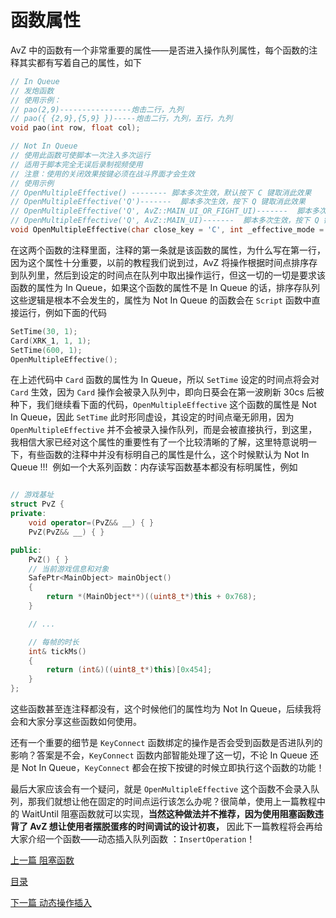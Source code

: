<!--
 * @Coding: utf-8
 * @Author: vector-wlc
 * @Date: 2021-09-25 20:12:46
 * @Description: 
-->
# 函数属性

AvZ 中的函数有一个非常重要的属性——是否进入操作队列属性，每个函数的注释其实都有写着自己的属性，如下
```C++
// In Queue
// 发炮函数
// 使用示例：
// pao(2,9)----------------炮击二行，九列
// pao({ {2,9},{5,9} })-----炮击二行，九列，五行，九列
void pao(int row, float col);

// Not In Queue
// 使用此函数可使脚本一次注入多次运行
// 适用于脚本完全无误后录制视频使用
// 注意：使用的关闭效果按键必须在战斗界面才会生效
// 使用示例
// OpenMultipleEffective() -------- 脚本多次生效，默认按下 C 键取消此效果
// OpenMultipleEffective('Q')-------  脚本多次生效，按下 Q 键取消此效果
// OpenMultipleEffective('Q', AvZ::MAIN_UI_OR_FIGHT_UI)-------  脚本多次生效，按下 Q 键取消此效果，多次生效效果在主界面和选卡界面都会生效
// OpenMultipleEffective('Q', AvZ::MAIN_UI)-------  脚本多次生效，按下 Q 键取消此效果，多次生效效果仅在主界面生效
void OpenMultipleEffective(char close_key = 'C', int _effective_mode = MAIN_UI);
```

在这两个函数的注释里面，注释的第一条就是该函数的属性，为什么写在第一行，因为这个属性十分重要，以前的教程我们说到过，AvZ 将操作根据时间点排序存到队列里，然后到设定的时间点在队列中取出操作运行，但这一切的一切是要求该函数的属性为 In Queue，如果这个函数的属性不是 In Queue 的话，排序存队列这些逻辑是根本不会发生的，属性为 Not In Queue 的函数会在 `Script` 函数中直接运行，例如下面的代码
```C++
SetTime(30, 1);
Card(XRK_1, 1, 1);
SetTime(600, 1);
OpenMultipleEffective();
```

在上述代码中 `Card` 函数的属性为 In Queue，所以 `SetTime` 设定的时间点将会对 `Card` 生效，因为 `Card` 操作会被录入队列中，即向日葵会在第一波刷新 30cs 后被种下，我们继续看下面的代码，`OpenMultipleEffective` 这个函数的属性是 Not In Queue，因此 `SetTime` 此时形同虚设，其设定的时间点毫无卵用，因为`OpenMultipleEffective` 并不会被录入操作队列，而是会被直接执行，到这里，我相信大家已经对这个属性的重要性有了一个比较清晰的了解，这里特意说明一下，有些函数的注释中并没有标明自己的属性是什么，这个时候默认为 Not In Queue !!!  例如一个大系列函数：内存读写函数基本都没有标明属性，例如
```C++

// 游戏基址
struct PvZ {
private:
    void operator=(PvZ&& __) { }
    PvZ(PvZ&& __) { }

public:
    PvZ() { }
    // 当前游戏信息和对象
    SafePtr<MainObject> mainObject()
    {
        return *(MainObject**)((uint8_t*)this + 0x768);
    }

    // ...

    // 每帧的时长
    int& tickMs()
    {
        return (int&)((uint8_t*)this)[0x454];
    }
};
```


这些函数甚至连注释都没有，这个时候他们的属性均为 Not In Queue，后续我将会和大家分享这些函数如何使用。

还有一个重要的细节是 `KeyConnect` 函数绑定的操作是否会受到函数是否进队列的影响？答案是不会，`KeyConnect` 函数内部智能处理了这一切，不论 In Queue 还是 Not In Queue，`KeyConnect` 都会在按下按键的时候立即执行这个函数的功能！

最后大家应该会有一个疑问，就是 `OpenMultipleEffective` 这个函数不会录入队列，那我们就想让他在固定的时间点运行该怎么办呢？很简单，使用上一篇教程中的 WaitUntil 阻塞函数就可以实现，**当然这种做法并不推荐，因为使用阻塞函数违背了 AvZ 想让使用者摆脱蛋疼的时间调试的设计初衷，** 因此下一篇教程将会再给大家介绍一个函数——动态插入队列函数 ：`InsertOperation`！


[上一篇 阻塞函数](./wait_until.md)

[目录](../catalogue.md)

[下一篇 动态操作插入](./insert_operation.md)
